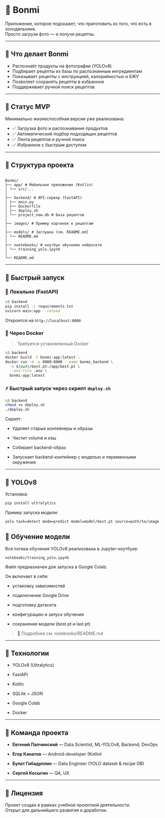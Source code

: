 # 🍳 Bonmi

Приложение, которое подскажет, что приготовить из того, что есть в холодильнике.  
Просто загрузи фото — и получи рецепты.

---

## 📸 Что делает Bonmi

- Распознаёт продукты на фотографии (YOLOv8)
- Подбирает рецепты из базы по распознанным ингредиентам
- Показывает рецепты с инструкцией, калорийностью и БЖУ
- Позволяет сохранять рецепты в избранное
- Поддерживает ручной поиск рецептов

---

## 🧪 Статус MVP

Минимально жизнеспособная версия уже реализована:

- ✅ Загрузка фото и распознавание продуктов
- ✅ Автоматический подбор подходящих рецептов
- ✅ Лента рецептов и ручной поиск
- ✅ Избранное с быстрым доступом

---

## 📂 Структура проекта

```

Bonmi/
├── app/ # Мобильное приложение (Kotlin)
│ └── src/...
│
├── backend/ # API-сервер (FastAPI)
│ ├── main.py
│ ├── Dockerfile
│ ├── deploy.sh
│ └── project_new.db # База рецептов
│
├── images/ # Пример картинок к рецептам
│
├── models/ # Заглушка (см. README.md)
│ └── README.md
│
├── nootebooks/ # ноутбук обучение нейросети
│ └── training_yolo.ipynb
│
└── README.md

````

---

## 🚀 Быстрый запуск

### 🐍 Локально (FastAPI)

```bash
cd backend
pip install -r requirements.txt
uvicorn main:app --reload
```
Откроется на `http://localhost:8000`

### 🐳 Через Docker

> Требуется установленный Docker

```bash
cd backend
docker build -t bonmi-app:latest .
docker run -d -p 8000:8000 --name bonmi_backend \
  -v $(pwd)/best.pt:/app/best.pt \
  --env-file .env \
  bonmi-app:latest
```

### ⚡ Быстрый запуск через скрипт `deploy.sh`

```bash
cd backend
chmod +x deploy.sh
./deploy.sh
```

Скрипт:

- Удаляет старые контейнеры и образы
    
- Чистит volume и кэш
    
- Собирает backend-образ
    
- Запускает backend-контейнер с моделью и переменными окружения
    

---

## 🤖 YOLOv8

Установка:

```bash
pip install ultralytics
```

Пример запуска модели:

```bash
yolo task=detect mode=predict model=model/best.pt source=path/to/image.jpg
```

## **📓 Обучение модели**

  

Вся логика обучения YOLOv8 реализована в Jupyter-ноутбуке:

```
notebooks/training_yolo.ipynb
```

Файл предназначен для запуска в Google Colab.

Он включает в себя:

- установку зависимостей
    
- подключение Google Drive
    
- подготовку датасета
    
- конфигурацию и запуск обучения
    
- сохранение модели (best.pt и last.pt)
    

  

> 📂 Подробнее см. notebooks/README.md

---

## 🧠 Технологии

- YOLOv8 (Ultralytics)
    
- FastAPI
    
- Kotlin
    
- SQLite + JSON
    
- Google Colab

- Docker
    

---

## 👥 Команда проекта

- **Евгений Папчинский** — Data Scientist, ML-YOLOv8, Backend, DevOps
    
- **Егор Канатов** — Android-developer (Kotlin)
    
- **Булат Гибадуллин** — Data Engineer (YOLO dataset & recipe DB)
    
- **Сергей Косыгин** — QA, UX
    
---

## 📄 Лицензия

Проект создан в рамках учебной проектной деятельности.  
Открыт для дальнейшего развития и доработки.
